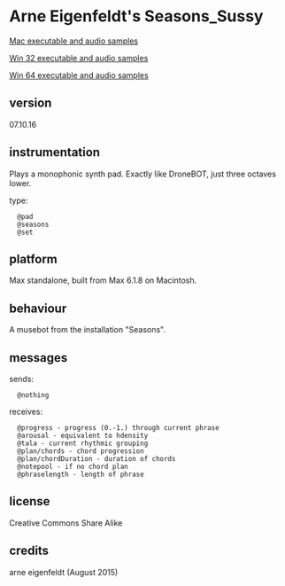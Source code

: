 # Arne Eigenfeldt's Seasons_Sussy #

[Mac executable and audio samples](https://www.sfu.ca/musebots/Musebot_Test_Suite/Musebots/Melody_generators/ae_Seasons_Sussy.zip)

[Win 32 executable and audio samples](https://www.sfu.ca/musebots/Musebot_Test_Suite/Musebots_Win32/Melody_generators/ae_Seasons_Sussy_w32.zip)

[Win 64 executable and audio samples](https://www.sfu.ca/musebots/Musebot_Test_Suite/Musebots_Win64/Melody_generators/ae_Seasons_Sussy_w64.zip)

## version ##

07.10.16

## instrumentation ##

Plays a monophonic synth pad. Exactly like DroneBOT, just three octaves lower.

type:

      @pad
      @seasons
      @set

## platform ##

Max standalone, built from Max 6.1.8 on Macintosh.

## behaviour ##

A musebot from the installation "Seasons".

## messages ##

sends:

      @nothing

receives:

      @progress - progress (0.-1.) through current phrase
      @arousal - equivalent to hdensity
      @tala - current rhythmic grouping
      @plan/chords - chord progression
      @plan/chordDuration - duration of chords
      @notepool - if no chord plan
      @phraselength - length of phrase

## license ##

Creative Commons Share Alike

## credits ##

arne eigenfeldt (August 2015)
